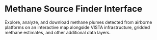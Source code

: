 # Methane Source Finder Interface
Explore, analyze, and download methane plumes detected from airborne platforms on an interactive map alongside VISTA infrastructure, gridded methane estimates, and other additional data layers.
